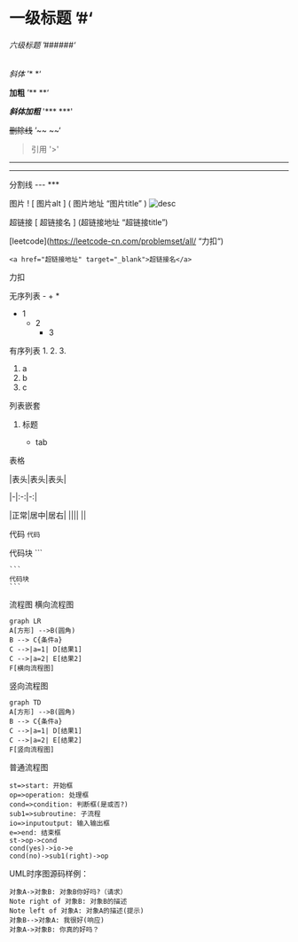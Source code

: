 # 一级标题 ’#‘

###### 六级标题 ’######‘

*斜体* ’* *‘

**加粗** ’** **‘

***斜体加粗***  '*** ***'

~~删除线~~ ’~~ ~~‘

> 引用 '>'

---

***

分割线 --- ***

图片 ! [ 图片alt ] ( 图片地址 “图片title” ) ![desc](https://ss0.bdstatic.com/70cFvHSh_Q1YnxGkpoWK1HF6hhy/it/u=702257389,1274025419&fm=27&gp=0.jpg "title")



超链接 [ 超链接名 ] (超链接地址 “超链接title”)

[leetcode](https://leetcode-cn.com/problemset/all/  “力扣“)

```
<a href="超链接地址" target="_blank">超链接名</a>
```

<a herf="https://leetcode-cn.com/problemset/all/" target="_blank">力扣</a>

无序列表 - + *

- 1
  + 2
    * 3

有序列表 1. 2. 3.

1. a
2. b
3. c

列表嵌套

1. 标题

   * tab

   

表格



|表头|表头|表头|

|-|:-:|-:|

|正常|居中|居右|
||||
||



代码 `代码`

代码块 ```

```
​```
代码块
​```
```



流程图
横向流程图
```mermaid
graph LR
A[方形] -->B(圆角)
B --> C{条件a}
C -->|a=1| D[结果1]
C -->|a=2| E[结果2]
F[横向流程图]
```






竖向流程图
```mermaid
graph TD
A[方形] -->B(圆角)
B --> C{条件a}
C -->|a=1| D[结果1]
C -->|a=2| E[结果2]
F[竖向流程图]
```

普通流程图
```flow
st=>start: 开始框
op=>operation: 处理框
cond=>condition: 判断框(是或否?)
sub1=>subroutine: 子流程
io=>inputoutput: 输入输出框
e=>end: 结束框
st->op->cond
cond(yes)->io->e
cond(no)->sub1(right)->op
```

UML时序图源码样例：
```sequence
对象A->对象B: 对象B你好吗?（请求）
Note right of 对象B: 对象B的描述
Note left of 对象A: 对象A的描述(提示)
对象B-->对象A: 我很好(响应)
对象A->对象B: 你真的好吗？
```








